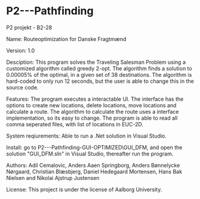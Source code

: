 # P2---Pathfinding
P2 projekt - B2-28

Name: Routeoptimization for Danske Fragtmænd

Version: 1.0

Desciption: This program solves the Traveling Salesman Problem using a customized algorithm called greedy 2-opt. The algorithm finds a solution to 0.00005% of the optimal, in a given set of 38 destinations. The algorithm is hard-coded to only run 12 seconds, but the user is able to change this in the source code.   

Features: The program executes a interactable UI. The interface has the options to create new locations, delete locations, move locations and calculate a route. The algorithm to calculate the route uses a interface implementation, so its easy to change. The program is able to read all comma seperated files, with list of locations in EUC-2D. 

System reqiurements: Able to run a .Net solution in Visual Studio. 

Install: go to P2---Pathfinding-GUI-OPTIMIZED\GUI_DFM, and open the solution "GUI_DFM.sln" in Visual Studio, thereafter run the program. 

Authors: Adil Cemalovic, Anders Aaen Springborg, Anders Bønnelycke Nørgaard, Christian Blæsbjerg, Daniel Hedegaard Mortensen, Hans Bak Nielsen and Nikolai Ajstrup Justensen

License: This project is under the license of Aalborg University.
            
